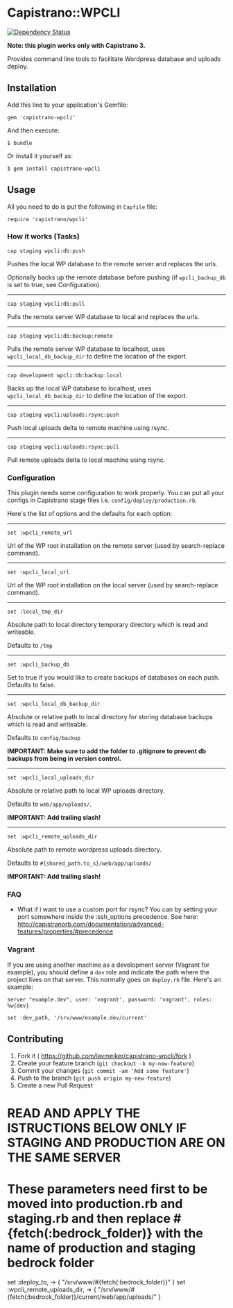 # Capistrano::WPCLI

[![Dependency Status](https://www.versioneye.com/user/projects/561c9bfda193340f2f001728/badge.svg?style=flat)](https://www.versioneye.com/user/projects/561c9bfda193340f2f001728)

**Note: this plugin works only with Capistrano 3.**

Provides command line tools to facilitate Wordpress database and uploads deploy.

## Installation

Add this line to your application's Gemfile:

    gem 'capistrano-wpcli'

And then execute:

    $ bundle

Or install it yourself as:

    $ gem install capistrano-wpcli

## Usage

All you need to do is put the following in `Capfile` file:

    require 'capistrano/wpcli'

### How it works (Tasks)

    cap staging wpcli:db:push

Pushes the local WP database to the remote server and replaces the urls.

Optionally backs up the remote database before pushing (if `wpcli_backup_db` is set to true, see Configuration).

- - -

    cap staging wpcli:db:pull

Pulls the remote server WP database to local and replaces the urls.

- - -

    cap staging wpcli:db:backup:remote

Pulls the remote server WP database to localhost, uses `wpcli_local_db_backup_dir` to define the location of the export.

- - -

    cap development wpcli:db:backup:local

Backs up the local WP database to localhost, uses `wpcli_local_db_backup_dir` to define the location of the export.

- - -

    cap staging wpcli:uploads:rsync:push

Push local uploads delta to remote machine using rsync.

- - -

    cap staging wpcli:uploads:rsync:pull

Pull remote uploads delta to local machine using rsync.

### Configuration

This plugin needs some configuration to work properly. You can put all your configs in Capistrano stage files i.e. `config/deploy/production.rb`.

Here's the list of options and the defaults for each option:

- - -

    set :wpcli_remote_url

Url of the WP root installation on the remote server (used by search-replace command).

- - -

    set :wpcli_local_url

Url of the WP root installation on the local server (used by search-replace command).

- - -

    set :local_tmp_dir

Absolute path to local directory temporary directory which is read and writeable.

Defaults to `/tmp`

- - -

    set :wpcli_backup_db

Set to true if you would like to create backups of databases on each push. Defaults to false.

- - -

    set :wpcli_local_db_backup_dir

Absolute or relative path to local directory for storing database backups which is read and writeable.

Defaults to `config/backup`

**IMPORTANT: Make sure to add the folder to .gitignore to prevent db backups from being in version control.**

- - -

    set :wpcli_local_uploads_dir

Absolute or relative path to local WP uploads directory.

Defaults to `web/app/uploads/`.

**IMPORTANT: Add trailing slash!**

- - -

    set :wpcli_remote_uploads_dir

Absolute path to remote wordpress uploads directory.

Defaults to `#{shared_path.to_s}/web/app/uploads/`

**IMPORTANT: Add trailing slash!**

### FAQ

- What if i want to use a custom port for rsync?
  You can by setting your port somewhere inside the :ssh_options precedence.
  See here: http://capistranorb.com/documentation/advanced-features/properties/#precedence

### Vagrant

If you are using another machine as a development server (Vagrant for example), you should define a `dev` role and indicate the path where the project lives on that server. This normally goes on `deploy.rb` file. Here's an example:

    server "example.dev", user: 'vagrant', password: 'vagrant', roles: %w{dev}

    set :dev_path, '/srv/www/example.dev/current'

## Contributing

1. Fork it ( https://github.com/lavmeiker/capistrano-wpcli/fork )
2. Create your feature branch (`git checkout -b my-new-feature`)
3. Commit your changes (`git commit -am 'Add some feature'`)
4. Push to the branch (`git push origin my-new-feature`)
5. Create a new Pull Request


# READ AND APPLY THE ISTRUCTIONS BELOW ONLY IF STAGING AND PRODUCTION ARE ON THE SAME SERVER
# These parameters need first to be moved into production.rb and staging.rb and then replace #{fetch(:bedrock_folder)} with the name of production and staging bedrock folder
set :deploy_to, -> { "/srv/www/#{fetch(:bedrock_folder)}" }
set :wpcli_remote_uploads_dir, -> { "/srv/www/#{fetch(:bedrock_folder)}/current/web/app/uploads/" }
